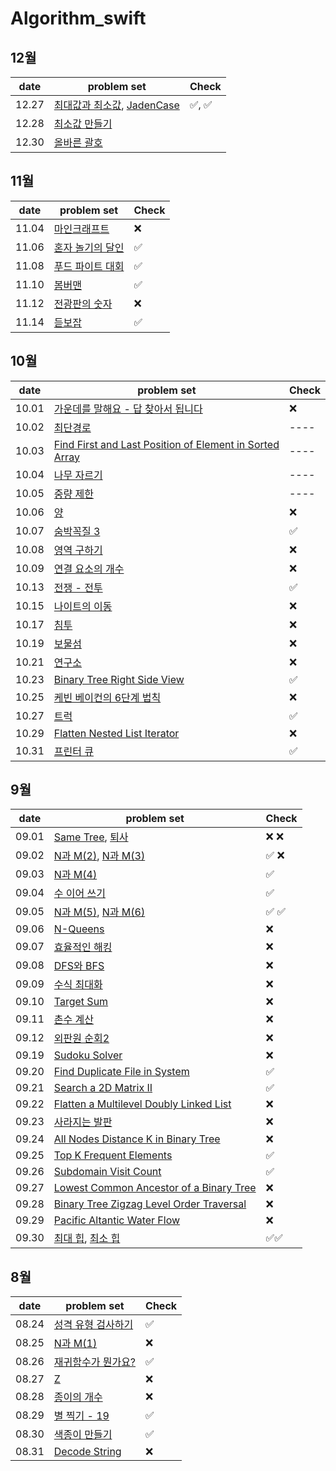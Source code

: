 # Algorithm_swift

## 12월
| date       | problem set          |Check |
| ---------- | -------------------- | ----  |
| 12.27 | [최대값과 최소값](https://school.programmers.co.kr/learn/courses/30/lessons/12939), [JadenCase](https://school.programmers.co.kr/learn/courses/30/lessons/12951) |✅, ✅ |
| 12.28 | [최소값 만들기](https://school.programmers.co.kr/learn/courses/30/lessons/12941) | |
| 12.30 | [올바른 괄호](https://school.programmers.co.kr/learn/courses/30/lessons/12909) | |

## 11월
| date       | problem set          |Check |
| ---------- | -------------------- | ----  |
| 11.04 | [마인크래프트](https://www.acmicpc.net/problem/18111) |❌ |
| 11.06 | [혼자 놀기의 달인](https://school.programmers.co.kr/learn/courses/30/lessons/131130) | ✅ |
| 11.08 | [푸드 파이트 대회](https://school.programmers.co.kr/learn/courses/30/lessons/134240) |  ✅ |
| 11.10 | [봄버맨](https://www.acmicpc.net/problem/16918) | ✅ |
| 11.12 | [전광판의 숫자](https://www.acmicpc.net/problem/16159) |❌ |
| 11.14 | [듣보잡](https://www.acmicpc.net/problem/1764) | ✅  |


## 10월
| date       | problem set          | Check |
| ---------- | -------------------- | ----  |
| 10.01 | [가운데를 말해요 - 답 찾아서  됩니다](https://www.acmicpc.net/problem/1655) | ❌ |
| 10.02 | [최단경로](https://www.acmicpc.net/problem/1753)  | ----  |
| 10.03 | [Find First and Last Position of Element in Sorted Array](https://leetcode.com/problems/find-first-and-last-position-of-element-in-sorted-array/) | ----  |
| 10.04 | [나무 자르기](https://www.acmicpc.net/problem/2805) | ----  |
| 10.05 | [중량 제한](https://www.acmicpc.net/problem/1939) | ----  |
| 10.06 | [양](https://www.acmicpc.net/problem/3184) | ❌ |
| 10.07 | [숨박꼭질 3](https://www.acmicpc.net/problem/13549) | ✅ |
| 10.08 | [영역 구하기](https://www.acmicpc.net/problem/2583) | ❌ |
| 10.09 | [연결 요소의 개수](https://www.acmicpc.net/problem/11724) | ❌ |
| 10.13 | [전쟁 - 전투](https://www.acmicpc.net/problem/1303) | ✅ |
| 10.15 | [나이트의 이동](https://www.acmicpc.net/problem/7562) | ❌ |
| 10.17 | [침투](https://www.acmicpc.net/problem/13565) | ❌ |
| 10.19 | [보물섬](https://www.acmicpc.net/problem/2589) | ❌ |
| 10.21 | [연구소](https://www.acmicpc.net/problem/14502) | ❌ |
| 10.23 | [Binary Tree Right Side View](https://leetcode.com/problems/binary-tree-right-side-view/)| ✅ |
| 10.25 | [케빈 베이컨의 6단계 법칙](https://www.acmicpc.net/problem/1389) | ❌ |
| 10.27 | [트럭](https://www.acmicpc.net/problem/13335) | ✅ |
| 10.29 | [Flatten Nested List Iterator](https://leetcode.com/problems/flatten-nested-list-iterator/) | ❌ |
| 10.31 | [프린터 큐](https://www.acmicpc.net/problem/1966) | ✅ |

## 9월 

| date       | problem set          | Check |
| ---------- | -------------------- | ----  |
| 09.01 | [Same Tree](https://leetcode.com/problems/same-tree/), [퇴사](https://www.acmicpc.net/problem/14501) | ❌ ❌ |
| 09.02 | [N과 M(2)](https://www.acmicpc.net/problem/15650), [N과 M(3)](https://www.acmicpc.net/problem/15651) | ✅ ❌ |
| 09.03 | [N과 M(4)](https://www.acmicpc.net/problem/15652) | ✅ |
| 09.04 | [수 이어 쓰기](https://www.acmicpc.net/problem/1748) | ✅ |
| 09.05 | [N과 M(5)](https://www.acmicpc.net/problem/15654), [N과 M(6)](https://www.acmicpc.net/problem/15655) | ✅ ✅ |
| 09.06 | [N-Queens](https://leetcode.com/problems/n-queens/) | ❌ |
| 09.07 | [효율적인 해킹](https://www.acmicpc.net/problem/1325) | ❌ |
| 09.08 | [DFS와 BFS](https://www.acmicpc.net/problem/1260) | ❌ |
| 09.09 | [수식 최대화](https://school.programmers.co.kr/learn/courses/30/lessons/67257) | ❌ |
| 09.10 | [Target Sum](https://leetcode.com/problems/target-sum/) | ❌ |
| 09.11 | [촌수 계산](https://www.acmicpc.net/problem/2644) | ❌ |
| 09.12 | [외판원 순회2](https://www.acmicpc.net/problem/10971) | ❌ |
| 09.19 | [Sudoku Solver](https://leetcode.com/problems/sudoku-solver/) | ❌ |
| 09.20 | [Find Duplicate File in System](https://leetcode.com/problems/find-duplicate-file-in-system/) | ✅ |
| 09.21 | [Search a 2D Matrix II](https://leetcode.com/problems/search-a-2d-matrix-ii/) | ✅ |
| 09.22 | [Flatten a Multilevel Doubly Linked List](https://leetcode.com/problems/flatten-a-multilevel-doubly-linked-list/) | ❌ |
| 09.23 | [사라지는 발판](https://school.programmers.co.kr/learn/courses/30/lessons/92345) | ❌ |
| 09.24 | [All Nodes Distance K in Binary Tree](https://leetcode.com/problems/all-nodes-distance-k-in-binary-tree/) | ❌ |
| 09.25 | [Top K Frequent Elements](https://leetcode.com/problems/top-k-frequent-elements/) | ✅ |
| 09.26 | [Subdomain Visit Count](https://leetcode.com/problems/subdomain-visit-count/description/) | ✅  |
| 09.27 | [Lowest Common Ancestor of a Binary Tree](https://leetcode.com/problems/lowest-common-ancestor-of-a-binary-tree/) | ❌ |
| 09.28 | [Binary Tree Zigzag Level Order Traversal](https://leetcode.com/problems/binary-tree-zigzag-level-order-traversal/) | ❌ |
| 09.29 | [Pacific Altantic Water Flow](https://leetcode.com/problems/pacific-atlantic-water-flow/) | ❌ |
| 09.30 | [최대 힙](https://www.acmicpc.net/problem/11279), [최소 힙](https://www.acmicpc.net/problem/1927) | ✅✅  |

## 8월

| date       | problem set          | Check |
| ---------- | -------------------- | ----- |
| 08.24    | [성격 유형 검사하기](https://school.programmers.co.kr/learn/courses/30/lessons/118666) | ✅ |
| 08.25    | [N과 M(1)](https://www.acmicpc.net/problem/15649) |❌ |
| 08.26    | [재귀함수가 뭔가요?](https://www.acmicpc.net/problem/17478)|✅ |
| 08.27    | [Z](https://www.acmicpc.net/problem/1074)|❌ |
| 08.28    | [종이의 개수](https://www.acmicpc.net/problem/1780) |❌ | 
| 08.29    | [별 찍기 - 19](https://www.acmicpc.net/problem/10994) | ✅ |
| 08.30    | [색종이 만들기](https://www.acmicpc.net/problem/2630) | ✅ |
| 08.31    | [Decode String](https://leetcode.com/problems/decode-string/) |❌ |
